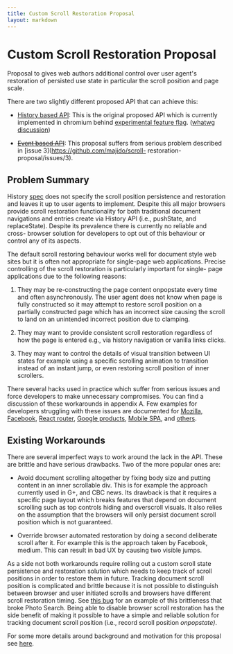 ```yaml
---
title: Custom Scroll Restoration Proposal
layout: markdown
---
```



Custom Scroll Restoration Proposal
==================================

Proposal to gives web authors additional control over user agent's restoration
of persisted use state in particular the scroll position and page scale.

There are two slightly different proposed API that can achieve this:

- [History based API](history-based-api.html): This is the original proposed API
   which is currently implemented in chromium behind [experimental feature
   flag][chromeflag]. ([whatwg discussion][whatwg])

- [~~Event based API~~](event-based-api.html): This proposal suffers from serious
  problem described in [issue 3](https://github.com/majido/scroll-
  restoration-proposal/issues/3).


## Problem Summary

History [spec][spec] does not specify the scroll position persistence and
restoration and leaves it up to user agents to implement. Despite this all major
browsers provide scroll restoration functionality for both traditional document
navigations and entries create via History API (i.e., pushState, and
replaceState). Despite its prevalence there is currently no reliable and cross-
browser solution for developers to opt out of this behaviour or control any of
its aspects.

The default scroll restoring behaviour works well for document style web sites
but it is often not appropriate for single-page web applications. Precise
controlling of the scroll restoration is particularly important for single- page
applications due to the following reasons:

1. They may be re-constructing the page content onpopstate every time and
often asynchronously. The user agent does not know when page is fully
constructed so it may attempt to restore scroll position on a partially
constructed page which has an incorrect size causing the scroll to land on an
unintended incorrect position due to clamping.

2. They may want to provide consistent scroll restoration regardless of how
the page is entered e.g., via history navigation or vanilla links clicks.

3. They may want to control the details of visual transition between UI states
for example using a specific scrolling animation to transition instead of an
instant jump, or even restoring scroll position of inner scrollers.

There several hacks used in practice which suffer from serious issues and force
developers to make unnecessary compromises. You can find a discussion of these
workarounds in appendix A. Few examples for developers struggling with these
issues are documented for [Mozilla][issue1], [Facebook][issue2], [React router][issue3], 
[Google products][issue4], [Mobile SPA][issue5], and [others][issue6].


## Existing Workarounds

There are several imperfect ways to work around the lack in the API. These are
brittle and have serious drawbacks. Two of the more popular ones are:

* Avoid document scrolling altogether by fixing body size and putting
content in an inner scrollable div. This is for example the approach
currently used in G+, and CBC news. Its drawback is that it requires a
specific page layout which breaks features that depend on document
scrolling such as top controls hiding and overscroll visuals. It also
relies on the assumption that the browsers will only persist document
scroll position which is not guaranteed.

* Override browser automated restoration by doing a second deliberate scroll
after it. For example this is the approach taken by Facebook, medium. This
can result in bad UX by causing two visible jumps.

As a side not both workarounds require rolling out a custom scroll state
persistence and restoration solution which needs to keep track of scroll
positions in order to restore them in future. Tracking document scroll position
is complicated and brittle because it is not possible to distinguish between
browser and user initiated scrolls and browsers have different scroll
restoration timing.  See [this bug][position-tracking-bug] for an example of
this brittleness that broke Photo Search.  Being able to disable browser scroll
restoration has the side benefit of making it possible to  have a simple and
reliable solution for tracking document scroll position (i.e., record scroll
position *onpopstate)*.


For some more details around background and motivation for this proposal 
see [here][background].

[background]: https://docs.google.com/document/d/1Tiu8PjvBtNOAgeh6yrs7bOrXxQcavQLiNtRJ_ToLlVM/edit
[spec]: http://www.w3.org/TR/html51/browsers.html#history
[whatwg]: https://lists.w3.org/Archives/Public/public-whatwg-archive/2015Mar/0070.html
[issue1]: https://bugzilla.mozilla.org/show_bug.cgi?id=679458
[issue2]: https://bugs.webkit.org/show_bug.cgi?id=51899
[issue3]: https://github.com/rackt/react-router/issues/707
[issue4]: https://crbug.com/444094
[issue5]: http://andrz.me/blog/scrollx-scroll-why-history
[issue6]: https://aerotwist.com/blog/some-gotchas-that-got-me/#body-scrolling-is-impossible-to-stop

[position-tracking-bug]: https://code.google.com/p/chromium/issues/detail?id=474579
[chromeflag]: chrome://flags/#enable-experimental-web-platform-features
